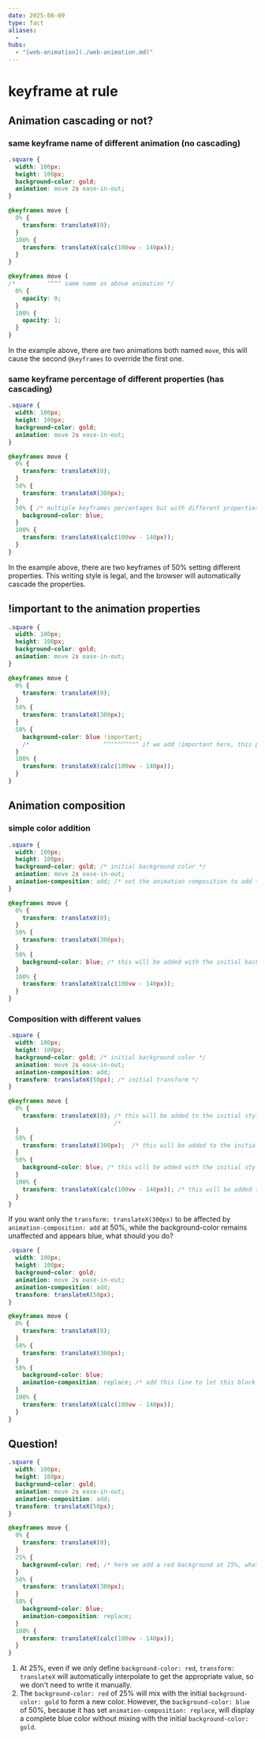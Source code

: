 ```yaml
---
date: 2025-08-09
type: fact
aliases:
  -
hubs:
  - "[web-animation](./web-animation.md)"
---
```


# keyframe at rule

## Animation cascading or not?

### same keyframe name of different animation (no cascading)

```css
.square {
  width: 100px;
  height: 100px;
  background-color: gold;
  animation: move 2s ease-in-out;
}

@keyframes move {
  0% {
    transform: translateX(0);
  }
  100% {
    transform: translateX(calc(100vw - 140px));
  }
}

@keyframes move {
/*         ^^^^ same name as above animation */
  0% {
    opacity: 0;
  }
  100% {
    opacity: 1;
  }
}
```

In the example above, there are two animations both named `move`, this will cause the second `@keyframes` to override the first one.

### same keyframe percentage of different properties (has cascading)

```css
.square {
  width: 100px;
  height: 100px;
  background-color: gold;
  animation: move 2s ease-in-out;
}

@keyframes move {
  0% {
    transform: translateX(0);
  }
  50% {
    transform: translateX(300px);
  }
  50% { /* multiple keyframes percentages but with different properties */
    background-color: blue;
  }
  100% {
    transform: translateX(calc(100vw - 140px));
  }
}
```

In the example above, there are two keyframes of 50% setting different properties. This writing style is legal, and the browser will automatically cascade the properties.

## !important to the animation properties

```css
.square {
  width: 100px;
  height: 100px;
  background-color: gold;
  animation: move 2s ease-in-out;
}

@keyframes move {
  0% {
    transform: translateX(0);
  }
  50% {
    transform: translateX(300px);
  }
  50% {
    background-color: blue !important;
    /*                     ^^^^^^^^^^ if we add !important here, this property will be entirely ignored */
  }
  100% {
    transform: translateX(calc(100vw - 140px));
  }
}
```

## Animation composition

### simple color addition

```css
.square {
  width: 100px;
  height: 100px;
  background-color: gold; /* initial background color */
  animation: move 2s ease-in-out;
  animation-composition: add; /* set the animation composition to add */
}

@keyframes move {
  0% {
    transform: translateX(0);
  }
  50% {
    transform: translateX(300px);
  }
  50% {
    background-color: blue; /* this will be added with the initial background color, resulting in a blend of colors */
  }
  100% {
    transform: translateX(calc(100vw - 140px));
  }
}
```

### Composition with different values

```css
.square {
  width: 100px;
  height: 100px;
  background-color: gold; /* initial background color */
  animation: move 2s ease-in-out;
  animation-composition: add;
  transform: translateX(50px); /* initial transform */
}

@keyframes move {
  0% {
    transform: translateX(0); /* this will be added to the initial styles, resulting `background-color: gold translateX(50px) translateX(0)` */
                              /*                                                                                ^^^^^^^^^^^^^^^^^^^^^^^^^^^^^^ move twice */
  }
  50% {
    transform: translateX(300px);  /* this will be added to the initial styles, resulting `background-color: gold translateX(50px) translateX(300px)` */
  }
  50% {
    background-color: blue; /* this will be added with the initial styles, resulting `background-color: (blend of gold and blue) translateX(50px) translateX(300px)` */
  }
  100% {
    transform: translateX(calc(100vw - 140px)); /* this will be added to the initial styles, resulting `background-color: (blend of gold and blue) translateX(50px) translateX(calc(100vw - 140px))` */
  }
}
```

If you want only the `transform: translateX(300px)` to be affected by `animation-composition: add` at 50%, while the background-color remains unaffected and appears blue, what should you do?

```css
.square {
  width: 100px;
  height: 100px;
  background-color: gold;
  animation: move 2s ease-in-out;
  animation-composition: add;
  transform: translateX(50px);
}

@keyframes move {
  0% {
    transform: translateX(0);
  }
  50% {
    transform: translateX(300px);
  }
  50% {
    background-color: blue;
    animation-composition: replace; /* add this line to let this block use the replace composition instead of add */
  }
  100% {
    transform: translateX(calc(100vw - 140px));
  }
}
```

## Question!

```css
.square {
  width: 100px;
  height: 100px;
  background-color: gold;
  animation: move 2s ease-in-out;
  animation-composition: add;
  transform: translateX(50px);
}

@keyframes move {
  0% {
    transform: translateX(0);
  }
  25% {
    background-color: red; /* here we add a red background at 25%, what will happen? */
  }
  50% {
    transform: translateX(300px);
  }
  50% {
    background-color: blue;
    animation-composition: replace;
  }
  100% {
    transform: translateX(calc(100vw - 140px));
  }
}
```

1. At 25%, even if we only define `background-color: red`, `transform: translateX` will automatically interpolate to get the appropriate value, so we don't need to write it manually.
2. The `background-color: red` of 25% will mix with the initial `background-color: gold` to form a new color. However, the `background-color: blue` of 50%, because it has set `animation-composition: replace`, will display a complete blue color without mixing with the initial `background-color: gold`.
